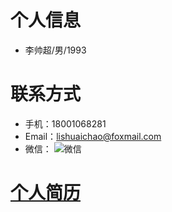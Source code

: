 # 个人信息
- 李帅超/男/1993 

# 联系方式
- 手机：18001068281
- Email：lishuaichao@foxmail.com
- 微信：
![微信](https://leeshuaichao.github.io/pic/wechat.jpg)

# [个人简历](https://leeshuaichao.github.io/resume.html)
